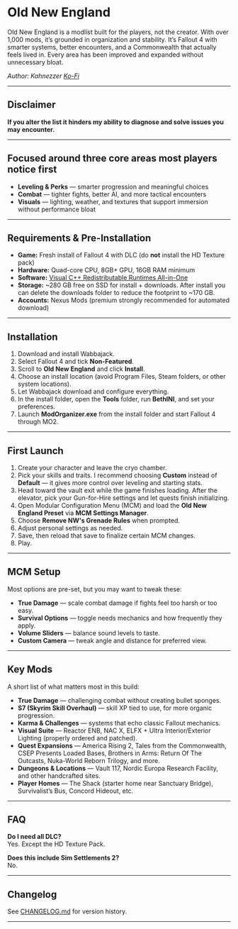 # Old New England

Old New England is a modlist built for the players, not the creator. With over 1,000 mods, it’s grounded in organization and stability. It’s Fallout 4 with smarter systems, better encounters, and a Commonwealth that actually feels lived in. Every area has been improved and expanded without unnecessary bloat.

*Author: Kahnezzer* *[Ko-Fi](https://ko-fi.com/kahnezzer)*

---

## Disclaimer
**If you alter the list it hinders my ability to diagnose and solve issues you may encounter.**

---

## Focused around three core areas most players notice first

- **Leveling & Perks** — smarter progression and meaningful choices  
- **Combat** — tighter fights, better AI, and more tactical encounters  
- **Visuals** — lighting, weather, and textures that support immersion without performance bloat

---

## Requirements & Pre-Installation

- **Game:** Fresh install of Fallout 4 with DLC (do **not** install the HD Texture pack)  
- **Hardware:** Quad-core CPU, 8GB+ GPU, 16GB RAM minimum  
- **Software:** [Visual C++ Redistributable Runtimes All-in-One](https://www.techpowerup.com/download/visual-c-redistributable-runtime-package-all-in-one)  
- **Storage:** ~280 GB free on SSD for install + downloads. After install you can delete the downloads folder to reduce the footprint to ~170 GB.  
- **Accounts:** Nexus Mods (premium strongly recommended for automated download)

---

## Installation

1. Download and install Wabbajack.  
2. Select Fallout 4 and tick **Non-Featured**.  
3. Scroll to **Old New England** and click **Install**.  
4. Choose an install location (avoid Program Files, Steam folders, or other system locations).  
5. Let Wabbajack download and configure everything.  
6. In the install folder, open the **Tools** folder, run **BethINI**, and set your preferences.  
7. Launch **ModOrganizer.exe** from the install folder and start Fallout 4 through MO2.

---

## First Launch

1. Create your character and leave the cryo chamber.  
2. Pick your skills and traits. I recommend choosing **Custom** instead of **Default** — it gives more control over leveling and starting stats.  
3. Head toward the vault exit while the game finishes loading. After the elevator, pick your Gun-for-Hire settings and let quests finish initializing.  
4. Open Modular Configuration Menu (MCM) and load the **Old New England Preset** via **MCM Settings Manager**.  
5. Choose **Remove NW's Grenade Rules** when prompted.  
6. Adjust personal settings as needed.  
7. Save, then reload that save to finalize certain MCM changes.  
8. Play.

---

## MCM Setup

Most options are pre-set, but you may want to tweak these:

- **True Damage** — scale combat damage if fights feel too harsh or too easy.  
- **Survival Options** — toggle needs mechanics and how frequently they apply.  
- **Volume Sliders** — balance sound levels to taste.  
- **Custom Camera** — tweak angle and distance for preferred view.

---

## Key Mods

A short list of what matters most in this build:

- **True Damage** — challenging combat without creating bullet sponges.  
- **S7 (Skyrim Skill Overhaul)** — skill XP tied to use, for more organic progression.  
- **Karma & Challenges** — systems that echo classic Fallout mechanics.  
- **Visual Suite** — Reactor ENB, NAC X, ELFX + Ultra Interior/Exterior Lighting (properly ordered and patched).  
- **Quest Expansions** — America Rising 2, Tales from the Commonwealth, CSEP Presents Loaded Bases, Brothers in Arms: Return Of The Outcasts, Nuka-World Reborn Trilogy, and more.  
- **Dungeons & Locations** — Vault 117, Nordic Europa Research Facility, and other handcrafted sites.  
- **Player Homes** — The Shack (starter home near Sanctuary Bridge), Survivalist’s Bus, Concord Hideout, etc.

---

## FAQ

**Do I need all DLC?**  
Yes. Except the HD Texture Pack.

**Does this include Sim Settlements 2?**  
No.

---

## Changelog

See [CHANGELOG.md](./CHANGELOG.md) for version history.

---
